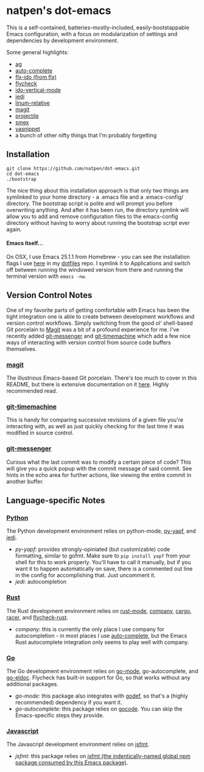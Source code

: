 # natpen's dot-emacs

This is a self-contained, batteries-mostly-included, easily-bootstappable Emacs configuration, with a focus on modularization of settings and dependencies by development environment.

Some general highlights:

* [ag](https://github.com/Wilfred/ag.el)
* [auto-complete](https://github.com/auto-complete/auto-complete)
* [flx-ido (from flx)](https://github.com/lewang/flx)
* [flycheck](https://github.com/flycheck/flycheck)
* [ido-vertical-mode](https://github.com/creichert/ido-vertical-mode.el)
* [jedi](https://github.com/tkf/emacs-jedi)
* [linum-relative](https://github.com/coldnew/linum-relative)
* [magit](https://github.com/magit/magit)
* [projectile](https://github.com/bbatsov/projectile)
* [smex](https://github.com/nonsequitur/smex)
* [yasnippet](https://github.com/joaotavora/yasnippet)
* a bunch of other nifty things that I'm probably forgetting

## Installation

```
git clone https://github.com/natpen/dot-emacs.git
cd dot-emacs
./bootstrap
```

The nice thing about this installation approach is that only two things are symlinked to your home directory - a .emacs file and a .emacs-config/ directory. The bootstrap script is polite and will prompt you before overwriting anything. And after it has been run, the directory symlink will allow you to add and remove configuration files to the emacs-config directory without having to worry about running the bootstrap script ever again.

#### Emacs itself...

On OSX, I use Emacs 25.1.1 from Homebrew - you can see the installation flags I use [here](https://github.com/natpen/dotfiles/blob/master/Brewfile#L11) in my [dotfiles](https://github.com/natpen/dotfiles) repo. I symlink it to Applications and switch off between running the windowed version from there and running the terminal version with `emacs -nw`.

## Version Control Notes

One of my favorite parts of getting comfortable with Emacs has been the tight integration one is able to create between development workflows and version control workflows. Simply switching from the good ol' shell-based Git porcelain to [Magit](https://github.com/magit/magit) was a bit of a profound experience for me. I've recently added [git-messenger](https://github.com/syohex/emacs-git-messenger) and [git-timemachine](https://github.com/pidu/git-timemachine) which add a few nice ways of interacting with version control from source code buffers themselves.

### [magit](https://github.com/natpen/dot-emacs/blob/master/emacs-config/git-init.el)

The illustrious Emacs-based Git porcelain. There's too much to cover in this README, but there is extensive documentation on it [here](https://magit.vc/manual/magit/). Highly recommended read.

### [git-timemachine](https://github.com/natpen/dot-emacs/blob/master/emacs-config/git-init.el)

This is handy for comparing successive revisions of a given file you're interacting with, as well as just quickly checking for the last time it was modified in source control.

### [git-messenger](https://github.com/natpen/dot-emacs/blob/master/emacs-config/git-init.el)

Curious what the last commit was to modify a certain piece of code? This will give you a quick popup with the commit message of said commit. See hints in the echo area for further actions, like viewing the entire commit in another buffer.

## Language-specific Notes

### [Python](emacs-config/python-settings.el)

The Python development environment relies on python-mode, [py-yapf](https://github.com/paetzke/py-yapf.el), and [jedi](https://github.com/tkf/emacs-jedi).

* _py-yapf_: provides strongly-opiniated (but customizable) code formatting, similar to gofmt. Make sure to `pip install yapf` from your shell for this to work properly. You'll have to call it manually, but if you want it to happen automatically on save, there is a commented out line in the config for accomplishing that. Just uncomment it.
* _jedi_: autocompletion

### [Rust](emacs-config/rust-settings.el)

The Rust development environment relies on [rust-mode](https://github.com/rust-lang/rust-mode), [company](https://github.com/company-mode/company-mode), [cargo](https://github.com/kwrooijen/cargo.el), [racer](https://github.com/racer-rust/emacs-racer), and [flycheck-rust](https://github.com/flycheck/flycheck-rust).

* _company_: this is currently the only place I use company for autocompletion - in most places I use [auto-complete](https://github.com/auto-complete/auto-complete), but the Emacs Rust autocomplete integration only seems to play well with company.

### [Go](emacs-config/golang-settings.el)

The Go development environment relies on [go-mode](https://github.com/dominikh/go-mode.el), go-autocomplete, and [go-eldoc](https://github.com/syohex/emacs-go-eldoc). Flycheck has built-in support for Go, so that works without any additional packages.

* _go-mode_: this package also integrates with [godef](https://github.com/rogpeppe/godef), so that's a (highly recommended) dependency if you want it.
* _go-autocomplete_: this package relies on [gocode](https://github.com/nsf/gocode). You can skip the Emacs-specific steps they provide.

### [Javascript](emacs-config/javascript-settings.el)

The Javascript development environment relies on [jsfmt](https://github.com/brettlangdon/jsfmt.el).

* _jsfmt_: this package relies on [jsfmt (the indentically-named global npm package consumed by this Emacs package)](https://github.com/rdio/jsfmt).
